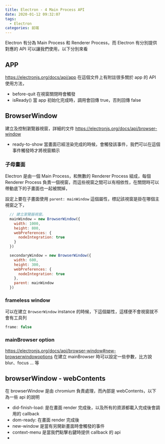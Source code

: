 ```yaml
---
title: Electron - 4 Main Process API
date: 2020-01-12 09:32:07
tags:
  - Electron
categories: 前端
---
```


Electron 有分為 Main Process 和 Renderer Process，而 Electron 有分別提供對應的 API 可以讓我們使用，以下分別來看

## APP
https://electronjs.org/docs/api/app 
在這個文件上有附註很多關於 app 的 API 使用方法，

* before-quit 在視窗關閉時會觸發
* isReady() 當 app 初始化完成時，調用會回傳 true，否則回傳 false

## BrowserWindow
建立及控制瀏覽器視窗，詳細的文件  https://electronjs.org/docs/api/browser-window

* ready-to-show 當畫面已經渲染完成的時候，會觸發該事件，我們可以在這個事件觸發時才將視窗顯示

### 子母畫面
Electron 是由一個 Main Process，和無數的 Renderer Process 組成，每個 Renderer Process 負責一個視窗，而這些視窗之間可以有相依性，在關閉時可以帶動底下的子畫面也一起被關掉，

設定上要在子畫面使用 `parent: mainWindow` 這個屬性，標記該視窗是掛在哪個主視窗之下，

``` js
  // 建立瀏覽器視窗。
  mainWindow = new BrowserWindow({
    width: 1000,
    height: 800,
    webPreferences: {
      nodeIntegration: true
    }
  })

  secondaryWindow = new BrowserWindow({
    width: 600,
    height: 300,
    webPreferences: {
      nodeIntegration: true
    },
    parent: mainWindow
  })
```

### frameless window
可以在建立 `BrowserWindow` instance 的時候，下這個屬性，這樣便不會視窗就不會有工具列
``` js
frame: false
```

### mainBrowser option
https://electronjs.org/docs/api/browser-window#new-browserwindowoptions
在建立 mainBrowser 時可以設定一些參數，比方說 blur、focus ... 等

## browserWindow - webContents
在 browserWindow 是由 chromium 負責處理，而內部是 webContents，以下為一些 api 的說明

* did-finish-load: 是在畫面 render 完成後，以及所有的資源都載入完成後會調用的 callback
* dom-ready: 在畫面 render 完成後
* new-window 是當有另開新畫面時會觸發的事件
* context-menu 是當我們點擊右鍵時提供 callback 的 api
* 

